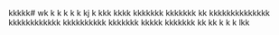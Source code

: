 kkkkk# wk
k
k
k
k
k
kj
k
kkk
kkkk
kkkkkkk
kkkkkkk
kk
kkkkkkkkkkkkkk
kkkkkkkkkkkk
kkkkkkkkkk
kkkkkkk
kkkkk
kkkkkkk
kk
kk
k
k
k
lkk
